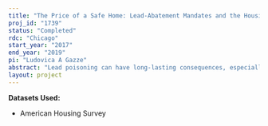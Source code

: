 ```yaml
---
title: "The Price of a Safe Home: Lead-Abatement Mandates and the Housing Market"
proj_id: "1739"
status: "Completed"
rdc: "Chicago"
start_year: "2017"
end_year: "2019"
pi: "Ludovica A Gazze"
abstract: "Lead poisoning can have long-lasting consequences, especially on children's health and IQ; therefore, the Consumer Product Safety Commission effectively banned the use of lead in paint in 1978. State and federal laws regulate the disclosure of information concerning lead presence in homes built prior to 1978, as well as abatement. According to the Environmental Protection Agency, professional lead-based paint removal costs between $8 to $15 per square foot, with the average removal project costing about $10,000. This project assesses how the costs imposed by the regulations affect housing prices and home-ownership, while quantifying the health benefits of the regulation. Indeed, the adverse effects of lead-based paint on children's health are likely to be mediated by households' responses to the information regarding lead hazards. This research employs a triple differences approach to estimate the effects of state-level lead-safe housing regulations on the housing market and blood lead levels."
layout: project
---
```


**Datasets Used:**

  - American Housing Survey 

